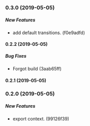 ### 0.3.0 (2019-05-05)

##### New Features

*  add default transitions. (f0e9adfd)

#### 0.2.2 (2019-05-05)

##### Bug Fixes

*  Forgot build (3aab65ff)

#### 0.2.1 (2019-05-05)

### 0.2.0 (2019-05-05)

##### New Features

*  export context. (99126f39)

